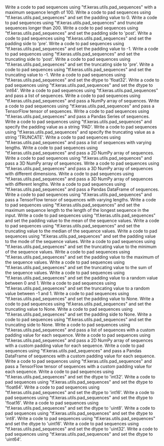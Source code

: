 Write a code to pad sequences using "tf.keras.utils.pad_sequences" with a maximum sequence length of 100.
Write a code to pad sequences using "tf.keras.utils.pad_sequences" and set the padding value to 0.
Write a code to pad sequences using "tf.keras.utils.pad_sequences" and truncate sequences longer than 200.
Write a code to pad sequences using "tf.keras.utils.pad_sequences" and set the padding side to 'post'.
Write a code to pad sequences using "tf.keras.utils.pad_sequences" and set the padding side to 'pre'.
Write a code to pad sequences using "tf.keras.utils.pad_sequences" and set the padding value to -1.
Write a code to pad sequences using "tf.keras.utils.pad_sequences" and set the truncating side to 'post'.
Write a code to pad sequences using "tf.keras.utils.pad_sequences" and set the truncating side to 'pre'.
Write a code to pad sequences using "tf.keras.utils.pad_sequences" and set the truncating value to -1.
Write a code to pad sequences using "tf.keras.utils.pad_sequences" and set the dtype to 'float32'.
Write a code to pad sequences using "tf.keras.utils.pad_sequences" and set the dtype to 'int64'.
Write a code to pad sequences using "tf.keras.utils.pad_sequences" and pass a list of sequences.
Write a code to pad sequences using "tf.keras.utils.pad_sequences" and pass a NumPy array of sequences.
Write a code to pad sequences using "tf.keras.utils.pad_sequences" and pass a TensorFlow tensor of sequences.
Write a code to pad sequences using "tf.keras.utils.pad_sequences" and pass a Pandas Series of sequences.
Write a code to pad sequences using "tf.keras.utils.pad_sequences" and specify the padding value as a string 'PAD'.
Write a code to pad sequences using "tf.keras.utils.pad_sequences" and specify the truncating value as a string 'TRUNCATE'.
Write a code to pad sequences using "tf.keras.utils.pad_sequences" and pass a list of sequences with varying lengths.
Write a code to pad sequences using "tf.keras.utils.pad_sequences" and pass a 2D NumPy array of sequences.
Write a code to pad sequences using "tf.keras.utils.pad_sequences" and pass a 3D NumPy array of sequences.
Write a code to pad sequences using "tf.keras.utils.pad_sequences" and pass a 3D NumPy array of sequences with different dimensions.
Write a code to pad sequences using "tf.keras.utils.pad_sequences" and pass a 3D NumPy array of sequences with different lengths.
Write a code to pad sequences using "tf.keras.utils.pad_sequences" and pass a Pandas DataFrame of sequences.
Write a code to pad sequences using "tf.keras.utils.pad_sequences" and pass a TensorFlow tensor of sequences with varying lengths.
Write a code to pad sequences using "tf.keras.utils.pad_sequences" and set the maximum sequence length to the length of the longest sequence in the input.
Write a code to pad sequences using "tf.keras.utils.pad_sequences" and set the padding value to the mean of the sequence values.
Write a code to pad sequences using "tf.keras.utils.pad_sequences" and set the truncating value to the median of the sequence values.
Write a code to pad sequences using "tf.keras.utils.pad_sequences" and set the padding value to the mode of the sequence values.
Write a code to pad sequences using "tf.keras.utils.pad_sequences" and set the truncating value to the minimum of the sequence values.
Write a code to pad sequences using "tf.keras.utils.pad_sequences" and set the padding value to the maximum of the sequence values.
Write a code to pad sequences using "tf.keras.utils.pad_sequences" and set the truncating value to the sum of the sequence values.
Write a code to pad sequences using "tf.keras.utils.pad_sequences" and set the padding value to a random value between 0 and 1.
Write a code to pad sequences using "tf.keras.utils.pad_sequences" and set the truncating value to a random value between -1 and 1.
Write a code to pad sequences using "tf.keras.utils.pad_sequences" and set the padding value to None.
Write a code to pad sequences using "tf.keras.utils.pad_sequences" and set the truncating value to None.
Write a code to pad sequences using "tf.keras.utils.pad_sequences" and set the padding side to None.
Write a code to pad sequences using "tf.keras.utils.pad_sequences" and set the truncating side to None.
Write a code to pad sequences using "tf.keras.utils.pad_sequences" and pass a list of sequences with a custom padding value for each sequence.
Write a code to pad sequences using "tf.keras.utils.pad_sequences" and pass a 2D NumPy array of sequences with a custom padding value for each sequence.
Write a code to pad sequences using "tf.keras.utils.pad_sequences" and pass a Pandas DataFrame of sequences with a custom padding value for each sequence.
Write a code to pad sequences using "tf.keras.utils.pad_sequences" and pass a TensorFlow tensor of sequences with a custom padding value for each sequence.
Write a code to pad sequences using "tf.keras.utils.pad_sequences" and set the dtype to 'int32'.
Write a code to pad sequences using "tf.keras.utils.pad_sequences" and set the dtype to 'float64'.
Write a code to pad sequences using "tf.keras.utils.pad_sequences" and set the dtype to 'int16'.
Write a code to pad sequences using "tf.keras.utils.pad_sequences" and set the dtype to 'float16'.
Write a code to pad sequences using "tf.keras.utils.pad_sequences" and set the dtype to 'uint8'.
Write a code to pad sequences using "tf.keras.utils.pad_sequences" and set the dtype to 'int8'.
Write a code to pad sequences using "tf.keras.utils.pad_sequences" and set the dtype to 'uint16'.
Write a code to pad sequences using "tf.keras.utils.pad_sequences" and set the dtype to 'uint32'.
Write a code to pad sequences using "tf.keras.utils.pad_sequences" and set the dtype to 'uint64'.